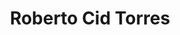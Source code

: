 ---
layout: profile
title: Roberto Cid Torres
pic: /assets/img/profiles/tito.jpeg
badges: [/assets/img/badges/tibu.png, /assets/img/badges/depor.png]
description: El fútbol es la cosa mas importante de las cosas menos importantes
twitter: https://twitter.com/titocidIII
mail: mailto:robertocidt3@gmail.com
---